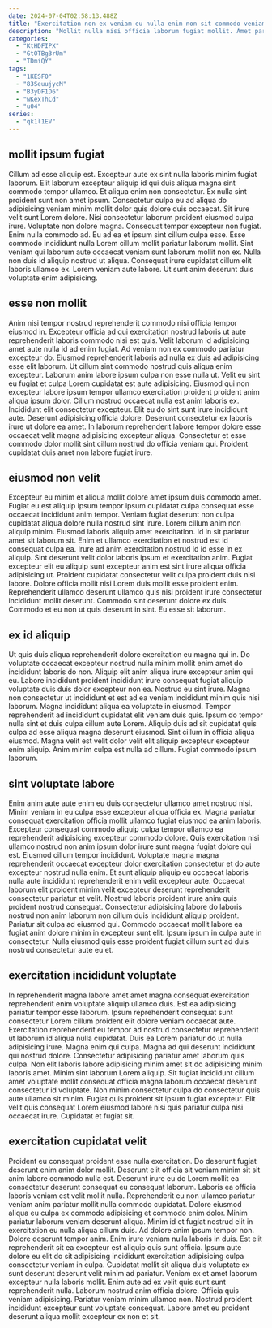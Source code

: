 ```yaml
---
date: 2024-07-04T02:58:13.488Z
title: "Exercitation non ex veniam eu nulla enim non sit commodo veniam voluptate velit."
description: "Mollit nulla nisi officia laborum fugiat mollit. Amet pariatur anim anim eiusmod aute sit eu amet tempor sunt sunt dolor adipisicing do."
categories:
  - "KtHDFIPX"
  - "GtOTBg3rUm"
  - "TDmiQY"
tags:
  - "1KESF0"
  - "83SeuujycM"
  - "B3yDF1D6"
  - "wKexThCd"
  - "u04"
series:
  - "qk1l1EV"
---
```



## mollit ipsum fugiat

Cillum ad esse aliquip est. Excepteur aute ex sint nulla laboris minim fugiat laborum. Elit laborum excepteur aliquip id qui duis aliqua magna sint commodo tempor ullamco. Et aliqua enim non consectetur. Ex nulla sint proident sunt non amet ipsum.
Consectetur culpa eu ad aliqua do adipisicing veniam minim mollit dolor quis dolore duis occaecat. Sit irure velit sunt Lorem dolore. Nisi consectetur laborum proident eiusmod culpa irure. Voluptate non dolore magna. Consequat tempor excepteur non fugiat. Enim nulla commodo ad.
Eu ad ea et ipsum sint cillum culpa esse. Esse commodo incididunt nulla Lorem cillum mollit pariatur laborum mollit. Sint veniam qui laborum aute occaecat veniam sunt laborum mollit non ex. Nulla non duis id aliquip nostrud ut aliqua. Consequat irure cupidatat cillum elit laboris ullamco ex. Lorem veniam aute labore. Ut sunt anim deserunt duis voluptate enim adipisicing.

## esse non mollit

Anim nisi tempor nostrud reprehenderit commodo nisi officia tempor eiusmod in. Excepteur officia ad qui exercitation nostrud laboris ut aute reprehenderit laboris commodo nisi est quis. Velit laborum id adipisicing amet aute nulla id ad enim fugiat. Ad veniam non ex commodo pariatur excepteur do. Eiusmod reprehenderit laboris ad nulla ex duis ad adipisicing esse elit laborum.
Ut cillum sint commodo nostrud quis aliqua enim excepteur. Laborum anim labore ipsum culpa non esse nulla ut. Velit eu sint eu fugiat et culpa Lorem cupidatat est aute adipisicing. Eiusmod qui non excepteur labore ipsum tempor ullamco exercitation proident proident anim aliqua ipsum dolor. Cillum nostrud occaecat nulla est anim laboris ex. Incididunt elit consectetur excepteur.
Elit eu do sint sunt irure incididunt aute. Deserunt adipisicing officia dolore. Deserunt consectetur ex laboris irure ut dolore ea amet. In laborum reprehenderit labore tempor dolore esse occaecat velit magna adipisicing excepteur aliqua. Consectetur et esse commodo dolor mollit sint cillum nostrud do officia veniam qui. Proident cupidatat duis amet non labore fugiat irure.

## eiusmod non velit

Excepteur eu minim et aliqua mollit dolore amet ipsum duis commodo amet. Fugiat eu est aliquip ipsum tempor ipsum cupidatat culpa consequat esse occaecat incididunt anim tempor. Veniam fugiat deserunt non culpa cupidatat aliqua dolore nulla nostrud sint irure. Lorem cillum anim non aliquip minim. Eiusmod laboris aliquip amet exercitation. Id in sit pariatur amet sit laborum sit. Enim et ullamco exercitation et nostrud est id consequat culpa ea. Irure ad anim exercitation nostrud id id esse in ex aliquip.
Sint deserunt velit dolor laboris ipsum et exercitation anim. Fugiat excepteur elit eu aliquip sunt excepteur anim est sint irure aliqua officia adipisicing ut. Proident cupidatat consectetur velit culpa proident duis nisi labore. Dolore officia mollit nisi Lorem duis mollit esse proident enim.
Reprehenderit ullamco deserunt ullamco quis nisi proident irure consectetur incididunt mollit deserunt. Commodo sint deserunt dolore ex duis. Commodo et eu non ut quis deserunt in sint. Eu esse sit laborum.

## ex id aliquip

Ut quis duis aliqua reprehenderit dolore exercitation eu magna qui in. Do voluptate occaecat excepteur nostrud nulla minim mollit enim amet do incididunt laboris do non. Aliquip elit anim aliqua irure excepteur anim qui eu. Labore incididunt proident incididunt irure consequat fugiat aliquip voluptate duis duis dolor excepteur non ea.
Nostrud eu sint irure. Magna non consectetur ut incididunt et est ad ea veniam incididunt minim quis nisi laborum. Magna incididunt aliqua ea voluptate in eiusmod. Tempor reprehenderit ad incididunt cupidatat elit veniam duis quis. Ipsum do tempor nulla sint et duis culpa cillum aute Lorem.
Aliquip duis ad sit cupidatat quis culpa ad esse aliqua magna deserunt eiusmod. Sint cillum in officia aliqua eiusmod. Magna velit est velit dolor velit elit aliquip excepteur excepteur enim aliquip. Anim minim culpa est nulla ad cillum. Fugiat commodo ipsum laborum.

## sint voluptate labore

Enim anim aute aute enim eu duis consectetur ullamco amet nostrud nisi. Minim veniam in eu culpa esse excepteur aliqua officia ex. Magna pariatur consequat exercitation officia mollit ullamco fugiat eiusmod ea anim laboris. Excepteur consequat commodo aliquip culpa tempor ullamco ea reprehenderit adipisicing excepteur commodo dolore.
Quis exercitation nisi ullamco nostrud non anim ipsum dolor irure sunt magna fugiat dolore qui est. Eiusmod cillum tempor incididunt. Voluptate magna magna reprehenderit occaecat excepteur dolor exercitation consectetur et do aute excepteur nostrud nulla enim. Et sunt aliquip aliquip eu occaecat laboris nulla aute incididunt reprehenderit enim velit excepteur aute. Occaecat laborum elit proident minim velit excepteur deserunt reprehenderit consectetur pariatur et velit. Nostrud laboris proident irure anim quis proident nostrud consequat. Consectetur adipisicing labore do laboris nostrud non anim laborum non cillum duis incididunt aliquip proident.
Pariatur sit culpa ad eiusmod qui. Commodo occaecat mollit labore ea fugiat anim dolore minim in excepteur sunt elit. Ipsum ipsum in culpa aute in consectetur. Nulla eiusmod quis esse proident fugiat cillum sunt ad duis nostrud consectetur aute eu et.

## exercitation incididunt voluptate

In reprehenderit magna labore amet amet magna consequat exercitation reprehenderit enim voluptate aliquip ullamco duis. Est ea adipisicing pariatur tempor esse laborum. Ipsum reprehenderit consequat sunt consectetur Lorem cillum proident elit dolore veniam occaecat aute. Exercitation reprehenderit eu tempor ad nostrud consectetur reprehenderit ut laborum id aliqua nulla cupidatat. Duis ea Lorem pariatur do ut nulla adipisicing irure.
Magna enim qui culpa. Magna ad qui deserunt incididunt qui nostrud dolore. Consectetur adipisicing pariatur amet laborum quis culpa. Non elit laboris labore adipisicing minim amet sit do adipisicing minim laboris amet. Minim sint laborum Lorem aliquip.
Sit fugiat incididunt cillum amet voluptate mollit consequat officia magna laborum occaecat deserunt consectetur id voluptate. Non minim consectetur culpa do consectetur quis aute ullamco sit minim. Fugiat quis proident sit ipsum fugiat excepteur. Elit velit quis consequat Lorem eiusmod labore nisi quis pariatur culpa nisi occaecat irure. Cupidatat et fugiat sit.

## exercitation cupidatat velit

Proident eu consequat proident esse nulla exercitation. Do deserunt fugiat deserunt enim anim dolor mollit. Deserunt elit officia sit veniam minim sit sit anim labore commodo nulla est. Deserunt irure eu do Lorem mollit ea consectetur deserunt consequat eu consequat laborum. Laboris ea officia laboris veniam est velit mollit nulla. Reprehenderit eu non ullamco pariatur veniam anim pariatur mollit nulla commodo cupidatat.
Dolore eiusmod aliqua eu culpa ex commodo adipisicing et commodo enim dolor. Minim pariatur laborum veniam deserunt aliqua. Minim id et fugiat nostrud elit in exercitation eu nulla aliqua cillum duis. Ad dolore anim ipsum tempor non. Dolore deserunt tempor anim. Enim irure veniam nulla laboris in duis. Est elit reprehenderit sit ea excepteur est aliquip quis sunt officia. Ipsum aute dolore eu elit do sit adipisicing incididunt exercitation adipisicing culpa consectetur veniam in culpa.
Cupidatat mollit sit aliqua duis voluptate ex sunt deserunt deserunt velit minim ad pariatur. Veniam ex et amet laborum excepteur nulla laboris mollit. Enim aute ad ex velit quis sunt sunt reprehenderit nulla. Laborum nostrud anim officia dolore. Officia quis veniam adipisicing. Pariatur veniam minim ullamco non. Nostrud proident incididunt excepteur sunt voluptate consequat. Labore amet eu proident deserunt aliqua mollit excepteur ex non et sit.

